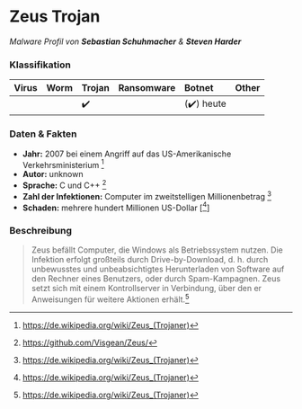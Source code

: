 # Zeus Trojan

_Malware Profil von **Sebastian Schuhmacher** & **Steven Harder**_

### Klassifikation



| Virus              | Worm               | Trojan             | Ransomware         | Botnet             | Other                                   |
|:-------------------|:-------------------|:-------------------|:-------------------|:-------------------|:----------------------------------------|
|| | :heavy_check_mark: |  | (:heavy_check_mark:) heute |  |

### Daten & Fakten

* **Jahr:** 2007 bei einem Angriff auf das US-Amerikanische Verkehrsministerium [^1]
* **Autor:** unknown
* **Sprache:** C und C++ [^2]
* **Zahl der Infektionen:** Computer im zweitstelligen Millionenbetrag [^1]
* **Schaden:** mehrere hundert Millionen US-Dollar [[^1]]

### Beschreibung

>Zeus befällt Computer, die Windows als Betriebssystem nutzen. Die Infektion erfolgt großteils durch Drive-by-Download, d. h. durch unbewusstes und unbeabsichtigtes Herunterladen von Software auf den Rechner eines Benutzers, oder durch Spam-Kampagnen. Zeus setzt sich mit einem Kontrollserver in Verbindung, über den er Anweisungen für weitere Aktionen erhält.[^1]

[^1]: https://de.wikipedia.org/wiki/Zeus_(Trojaner)
[^2]: https://github.com/Visgean/Zeus/


